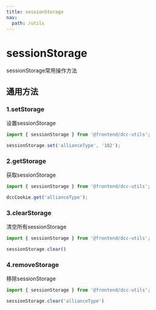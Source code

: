 ```yaml
---
title: sessionStorage
nav:
  path: /utils
---
```


# sessionStorage

sessionStorage常用操作方法

## 通用方法

### 1.setStorage
设置sessionStorage
```ts
import { sessionStorage } from '@frontend/dcc-utils';

sessionStorage.set('allianceType', '102');
```

### 2.getStorage
获取sessionStorage
```ts
import { sessionStorage } from '@frontend/dcc-utils';

dccCookie.get('allianceType');
```

### 3.clearStorage
清空所有sessionStorage
```ts
import { sessionStorage } from '@frontend/dcc-utils';

sessionStorage.clear()
```

### 4.removeStorage
移除sessionStorage
```ts
import { sessionStorage } from '@frontend/dcc-utils';

sessionStorage.clear('allianceType')
```

